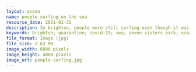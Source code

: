 ```yaml
---
layout: ocean
name: people surfing on the sea
resource_date: 2021-01-31
description: In brighton, people were still surfing even though it was raining
keywords: brighton; quarantine; covid-19; sea; seven sisters park; ocean; sports; surfing
file_format: Image (jpg)
file_size: 2.63 MB
image_width: 6000 pixels
image_height: 4000 pixels
image_url: people-surfing.jpg
---
```


